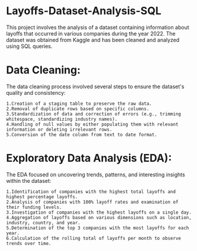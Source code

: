 # Layoffs-Dataset-Analysis-SQL

This project involves the analysis of a dataset containing information about layoffs that occurred in various companies during the year 2022. The dataset was obtained from Kaggle and has been cleaned and analyzed using SQL queries.

# Data Cleaning:
The data cleaning process involved several steps to ensure the dataset's quality and consistency:

    1.Creation of a staging table to preserve the raw data.
    2.Removal of duplicate rows based on specific columns.
    3.Standardization of data and correction of errors (e.g., trimming whitespace, standardizing industry names).
    4.Handling of null values by either populating them with relevant information or deleting irrelevant rows.
    5.Conversion of the date column from text to date format.

# Exploratory Data Analysis (EDA):
The EDA focused on uncovering trends, patterns, and interesting insights within the dataset:

    1.Identification of companies with the highest total layoffs and highest percentage layoffs.
    2.Analysis of companies with 100% layoff rates and examination of their funding levels.
    3.Investigation of companies with the highest layoffs on a single day.
    4.Aggregation of layoffs based on various dimensions such as location, industry, country, and year.
    5.Determination of the top 3 companies with the most layoffs for each year.
    6.Calculation of the rolling total of layoffs per month to observe trends over time.
